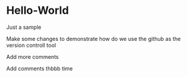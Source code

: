 # Hello-World
Just a sample

Make some changes to demonstrate how do we use the github as the version controll tool

Add more comments

Add comments thbbb time
